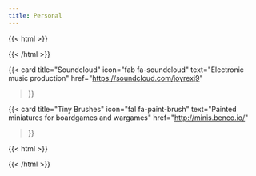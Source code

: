```yaml
---
title: Personal
---
```


{{< html >}}
 <div class="cardgrid">
{{< /html >}}

{{< card 
    title="Soundcloud" 
    icon="fab fa-soundcloud" 
    text="Electronic music production" 
    href="https://soundcloud.com/joyrexj9"
>}}

{{< card 
    title="Tiny Brushes" 
    icon="fal fa-paint-brush" 
    text="Painted miniatures for boardgames and wargames" 
    href="http://minis.benco.io/" 
>}}


{{< html >}}
 </div>
{{< /html >}}